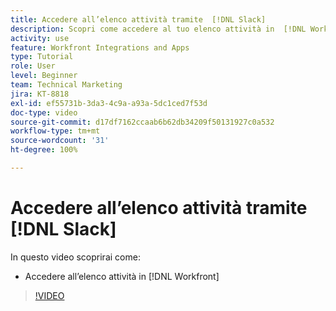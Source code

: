 ```yaml
---
title: Accedere all’elenco attività tramite  [!DNL Slack]
description: Scopri come accedere al tuo elenco attività in  [!DNL Workfront]
activity: use
feature: Workfront Integrations and Apps
type: Tutorial
role: User
level: Beginner
team: Technical Marketing
jira: KT-8818
exl-id: ef55731b-3da3-4c9a-a93a-5dc1ced7f53d
doc-type: video
source-git-commit: d17df7162ccaab6b62db34209f50131927c0a532
workflow-type: tm+mt
source-wordcount: '31'
ht-degree: 100%

---
```


# Accedere all’elenco attività tramite [!DNL Slack]

In questo video scoprirai come:

* Accedere all’elenco attività in [!DNL Workfront]

>[!VIDEO](https://video.tv.adobe.com/v/335118/?quality=12&learn=on&enablevpops)
